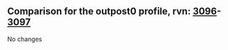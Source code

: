 ## Comparison for the outpost0 profile, rvn: [3096](https://github.com/PRO100KatYT/FortniteProfileRevisions/tree/main/profiles/outpost0/3096%20outpost0.json)-[3097](https://github.com/PRO100KatYT/FortniteProfileRevisions/tree/main/profiles/outpost0/3097%20outpost0.json)

No changes
